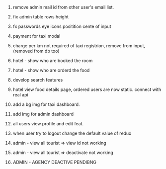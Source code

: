 1. remove admin mail id from other user's email list.
2. fix admin table rows height
3. fx passwords eye icons positition cente of input
4. payment for taxi modal
5. charge per km not required of taxi registrion, remove from input, (removed from db too)
6. hotel - show who are booked the room 
7. hotel - show who are orderd the food
8. develop search features
9. hotel view food details page, ordered users are now static.  connect with real api
10. add a bg img for taxi dashboard.

11. add img for admin dashboard
12. all users view profile and edit feat.
13. when user try to logout change the default value of redux
14. admin - view all tourist => view id not working
15. admin - view all tourist => deactivate not working
16. ADMIN - AGENCY DEACTIVE PENDIBNG